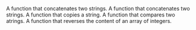 A function that concatenates two strings.
A function that concatenates two strings.
A function that copies a string.
A function that compares two atrings.
A function that reverses the content of an array of integers.
